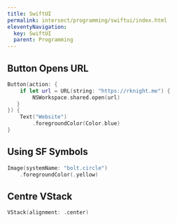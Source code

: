 ```yaml
---
title: SwiftUI
permalink: intersect/programming/swiftui/index.html
eleventyNavigation:
  key: SwiftUI
  parent: Programming
---
```


## Button Opens URL

```swift
Button(action: {
    if let url = URL(string: "https://rknight.me") {
        NSWorkspace.shared.open(url)
   }
}) {
    Text("Website")
        .foregroundColor(Color.blue)
}
```


## Using SF Symbols

```swift
Image(systemName: "bolt.circle")
    .foregroundColor(.yellow)
```

## Centre VStack

```swift
VStack(alignment: .center)
```